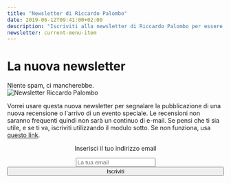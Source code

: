 ```yaml
---
title: "Newsletter di Riccardo Palombo"
date: 2019-06-12T09:41:00+02:00
description: "Iscriviti alla newsletter di Riccardo Palombo per essere avvertito delle nuove recensioni."
newsletter: current-menu-item
---
```


<div class="main-scroll">

<div class="row ">
            <div class="col-md-2"></div>
            <div class="col-md-4 no-padding-left col-sm-6">
                <div class="promo-box ">
                   <h1>La nuova newsletter</h1>
                    <span class="small-title">Niente spam, ci mancherebbe.</span>
                </div>
            </div>
            <div class="col-md-4 no-padding col-sm-6 newsletter">
            <img
                    src="/img/newsletter-riccardo-palombo.png" alt="Newsletter Riccardo Palombo" />
            </div>


<div class="col-md-2 "></div>
            </div>
<div class="row-col-12">
            <div class="col-md-8 col-md-push-2 no-padding-left">             
<p>Vorrei usare questa nuova newsletter per segnalare la pubblicazione di una nuova recensione o l'arrivo di un evento speciale. Le recensioni non saranno frequenti quindi non sarà un continuo di e-mail. Se pensi che ti sia utile, e se ti va, iscriviti utilizzando il modulo sotto. Se non funziona, usa <a href="https://tinyletter.com/RiccardoIM" rel="nofollow" title="Iscriviti alla newsletter" target="_blank">questo link</a>.</p>
</div>
        </div>

<!-- Form Newsletter-->			  
<div class="row extended-row-contatti">
        <div class="row-overlay"></div>
        <div class="col-md-2 "></div>
<div class="col-md-8 col-sm-10 no-padding">

 <form style="text-align:center" action="https://tinyletter.com/RiccardoIM" method="post" target="popupwindow" onsubmit="window.open('https://tinyletter.com/RiccardoIM', 'popupwindow', 'scrollbars=yes,width=800,height=600');return true">
 
 <p><label for="tlemail">Inserisci il tuo indirizzo email</label></p>
 <div><input type="text" name="email" id="tlemail" placeholder="La tua email" /></div>
 
 <input type="hidden" value="1" name="embed"/>
 <input type="submit" style="width:100%" value="Iscriviti" />
  </form>
 </div>
    </div>

<!-- Fine Form Newsletter-->

</div> <!-- main-scroll -->

<div class="grid-bg row">
            <div class="col-md-2"></div>
            <div class="col-md-2"></div>
            <div class="col-md-2"></div>
            <div class="col-md-2"></div>
            <div class="col-md-2"></div>
            <div class="col-md-2"></div>
</div>